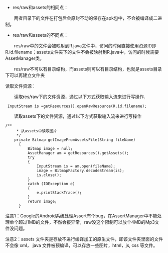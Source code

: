  - res/raw和assets的相同点：　

　　两者目录下的文件在打包后会原封不动的保存在apk包中，不会被编译成二进制。

 - res/raw和assets的不同点：
 
　　res/raw中的文件会被映射到R.java文件中，访问的时候直接使用资源ID即R.id.filename；assets文件夹下的文件不会被映射到R.java中，访问的时候需要AssetManager类。　

　　res/raw不可以有目录结构，而assets则可以有目录结构，也就是assets目录下可以再建立文件夹　

读取文件资源：　

　　读取res/raw下的文件资源，通过以下方式获取输入流来进行写操作.

```
 InputStream is =getResources().openRawResource(R.id.filename);  
```

　　读取assets下的文件资源，通过以下方式获取输入流来进行写操作
	

```
/**  
	 * 从assets中读取图片  
	 */  
	private Bitmap getImageFromAssetsFile(String fileName)  
	  {  
	      Bitmap image = null;  
	      AssetManager am = getResources().getAssets();  
	      try  
	      {  
	          InputStream is = am.open(fileName);  
	          image = BitmapFactory.decodeStream(is);  
	          is.close();  
	      }  
	      catch (IOException e)  
	      {  
	          e.printStackTrace();  
	      }   
	      return image;  
	  }  
```

注意1：Google的Android系统处理Assert有个bug，在AssertManager中不能处理单个超过1MB的文件，不然会报异常，raw没这个限制可以放个4MB的Mp3文件没问题。　

注意2：assets 文件夹是存放不进行编译加工的原生文件，即该文件夹里面的文件不会像 xml， java 文件被预编译，可以存放一些图片，html，js, css 等文件。

